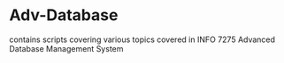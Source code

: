 # Adv-Database
contains scripts covering various topics covered in INFO 7275 Advanced Database Management System
